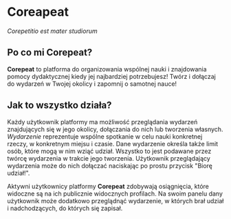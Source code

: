 # Coreapeat

_Corepetitio est mater studiorum_

## Po co mi Corepeat?
**Corepeat** to platforma do organizowania wspólnej nauki i znajdowania pomocy dydaktycznej kiedy jej najbardziej potrzebujesz! Twórz i dołączaj do wydarzeń w Twojej okolicy i zapomnij o samotnej nauce!

## Jak to wszystko działa?
Każdy użytkownik platformy ma możliwość przeglądania wydarzeń znajdujących się w jego okolicy, dołączania do nich lub tworzenia własnych. _Wydarzenie_ reprezentuje wspólne spotkanie w celu nauki konkretnej rzeczy, w konkretnym miejsu i czasie. Dane wydarzenie określa także limit osób, które mogą w nim wziąć udział. Wszystko to jest podawane przez twórcę wydarzenia w trakcie jego tworzenia. Użytkownik przeglądający wydarzenia może do nich dołączać naciskając po prostu przycisk "Biorę udział!".

Aktywni użytkownicy platformy **Corepeat** zdobywają osiągnięcia, które widoczne są na ich publicznie widocznych profilach. Na swoim panelu dany użytkownik może dodatkowo przeglądnąć wydarzenie, w których brał udział i nadchodzących, do których się zapisał.
